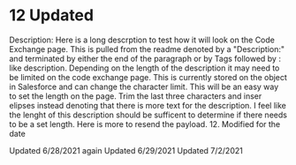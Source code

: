 # 12 Updated

Description: Here is a long descrption to test how it will look on the Code Exchange page. This is pulled from the readme denoted by a "Description:" and terminated by either the end of the paragraph or by Tags followed by : like description. Depending on the length of the description it may need to be limited on the code exchange page. This is currently stored on the object in Salesforce and can change the character limit. This will be an easy way to set the length on the page. Trim the last three characters and inser elipses instead denoting that there is more text for the description. I feel like the lenght of this description should be sufficent to determine if there needs to be a set length. Here is more to resend the payload. 12. Modified for the date

Updated 6/28/2021 again
Updated 6/29/2021
Updated 7/2/2021
